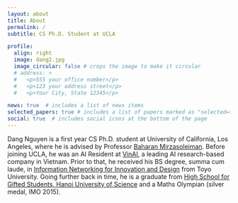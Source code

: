 ```yaml
---
layout: about
title: About
permalink: /
subtitle: CS Ph.D. Student at UCLA

profile:
  align: right
  image: dang2.jpg
  image_circular: false # crops the image to make it circular
  # address: >
  #   <p>555 your office number</p>
  #   <p>123 your address street</p>
  #   <p>Your City, State 12345</p>

news: true  # includes a list of news items
selected_papers: true # includes a list of papers marked as "selected={true}"
social: true  # includes social icons at the bottom of the page
---
```


Dang Nguyen is a first year CS Ph.D. student at University of California, Los Angeles, where he is advised by Professor <a href="https://baharanm.github.io/">Baharan Mirzasoleiman</a>. Before joining UCLA, he was an AI Resident at <a href="https://www.vinai.io/">VinAI</a>, a leading AI research-based company in Vietnam. Prior to that, he received his BS degree, summa cum laude, in <a href="https://www.toyo.ac.jp/en/academics/faculty/iniad/">Information Networking for Innovation and Design</a> from Toyo University. Going further back in time, he is a graduate from <a href="https://en.wikipedia.org/wiki/High_School_for_Gifted_Students,_Hanoi_University_of_Science">High School for Gifted Students, Hanoi University of Science</a> and a Maths Olympian (silver medal, IMO 2015).